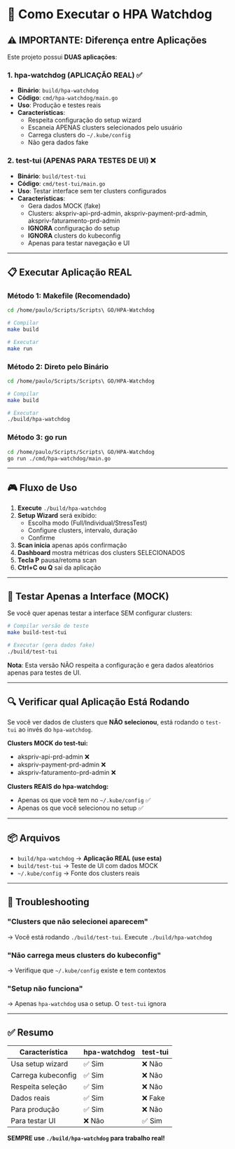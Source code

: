 # 🚀 Como Executar o HPA Watchdog

## ⚠️ IMPORTANTE: Diferença entre Aplicações

Este projeto possui **DUAS aplicações**:

### 1. **hpa-watchdog** (APLICAÇÃO REAL) ✅
- **Binário**: `build/hpa-watchdog`
- **Código**: `cmd/hpa-watchdog/main.go`
- **Uso**: Produção e testes reais
- **Características**:
  - Respeita configuração do setup wizard
  - Escaneia APENAS clusters selecionados pelo usuário
  - Carrega clusters do `~/.kube/config`
  - Não gera dados fake

### 2. **test-tui** (APENAS PARA TESTES DE UI) ❌
- **Binário**: `build/test-tui`
- **Código**: `cmd/test-tui/main.go`
- **Uso**: Testar interface sem ter clusters configurados
- **Características**:
  - Gera dados MOCK (fake)
  - Clusters: akspriv-api-prd-admin, akspriv-payment-prd-admin, akspriv-faturamento-prd-admin
  - **IGNORA** configuração do setup
  - **IGNORA** clusters do kubeconfig
  - Apenas para testar navegação e UI

---

## 📋 Executar Aplicação REAL

### Método 1: Makefile (Recomendado)

```bash
cd /home/paulo/Scripts/Scripts\ GO/HPA-Watchdog

# Compilar
make build

# Executar
make run
```

### Método 2: Direto pelo Binário

```bash
cd /home/paulo/Scripts/Scripts\ GO/HPA-Watchdog

# Compilar
make build

# Executar
./build/hpa-watchdog
```

### Método 3: go run

```bash
cd /home/paulo/Scripts/Scripts\ GO/HPA-Watchdog
go run ./cmd/hpa-watchdog/main.go
```

---

## 🎮 Fluxo de Uso

1. **Execute** `./build/hpa-watchdog`
2. **Setup Wizard** será exibido:
   - Escolha modo (Full/Individual/StressTest)
   - Configure clusters, intervalo, duração
   - Confirme
3. **Scan inicia** apenas após confirmação
4. **Dashboard** mostra métricas dos clusters SELECIONADOS
5. **Tecla P** pausa/retoma scan
6. **Ctrl+C ou Q** sai da aplicação

---

## 🧪 Testar Apenas a Interface (MOCK)

Se você quer apenas testar a interface SEM configurar clusters:

```bash
# Compilar versão de teste
make build-test-tui

# Executar (gera dados fake)
./build/test-tui
```

**Nota**: Esta versão NÃO respeita a configuração e gera dados aleatórios apenas para testes de UI.

---

## 🔍 Verificar qual Aplicação Está Rodando

Se você ver dados de clusters que **NÃO selecionou**, está rodando o `test-tui` ao invés do `hpa-watchdog`.

**Clusters MOCK do test-tui:**
- akspriv-api-prd-admin ❌
- akspriv-payment-prd-admin ❌
- akspriv-faturamento-prd-admin ❌

**Clusters REAIS do hpa-watchdog:**
- Apenas os que você tem no `~/.kube/config` ✅
- Apenas os que você selecionou no setup ✅

---

## 📦 Arquivos

- `build/hpa-watchdog` → **Aplicação REAL (use esta)**
- `build/test-tui` → Teste de UI com dados MOCK
- `~/.kube/config` → Fonte dos clusters reais

---

## 🐛 Troubleshooting

### "Clusters que não selecionei aparecem"
→ Você está rodando `./build/test-tui`. Execute `./build/hpa-watchdog`

### "Não carrega meus clusters do kubeconfig"
→ Verifique que `~/.kube/config` existe e tem contextos

### "Setup não funciona"
→ Apenas `hpa-watchdog` usa o setup. O `test-tui` ignora

---

## ✅ Resumo

| Característica | hpa-watchdog | test-tui |
|----------------|--------------|----------|
| Usa setup wizard | ✅ Sim | ❌ Não |
| Carrega kubeconfig | ✅ Sim | ❌ Não |
| Respeita seleção | ✅ Sim | ❌ Não |
| Dados reais | ✅ Sim | ❌ Fake |
| Para produção | ✅ Sim | ❌ Não |
| Para testar UI | ❌ Não | ✅ Sim |

**SEMPRE use `./build/hpa-watchdog` para trabalho real!**
